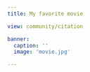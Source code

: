 ```yaml
---
title: My favorite movie

view: community/citation

banner:
  caption: ''
  image: 'movie.jpg'

---
```

